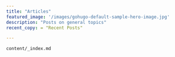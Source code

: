 ```yaml
---
title: "Articles"
featured_image: '/images/gohugo-default-sample-hero-image.jpg'
description: "Posts on general topics"
recent_copy: = "Recent Posts"

---
```


`content/_index.md`
